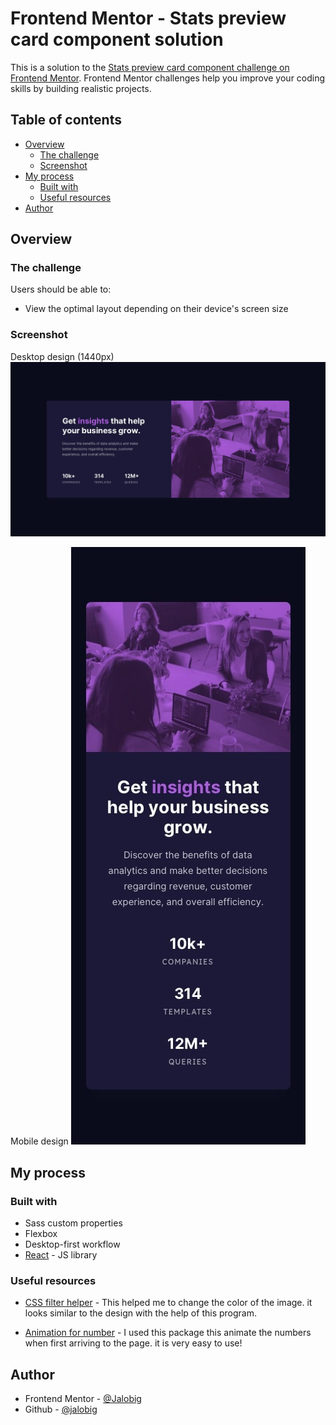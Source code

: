 # Frontend Mentor - Stats preview card component solution

This is a solution to the [Stats preview card component challenge on Frontend Mentor](https://www.frontendmentor.io/challenges/stats-preview-card-component-8JqbgoU62). Frontend Mentor challenges help you improve your coding skills by building realistic projects. 

## Table of contents

- [Overview](#overview)
  - [The challenge](#the-challenge)
  - [Screenshot](#screenshot)
- [My process](#my-process)
  - [Built with](#built-with)
  - [Useful resources](#useful-resources)
- [Author](#author)


## Overview

### The challenge

Users should be able to:

- View the optimal layout depending on their device's screen size

### Screenshot
Desktop design (1440px)
![Desktop design](desktop-design.jpg)

Mobile design
![Mobile design](mobile-design.jpg)


## My process

### Built with

- Sass custom properties
- Flexbox
- Desktop-first workflow
- [React](https://reactjs.org/) - JS library


### Useful resources

- [CSS filter helper](https://isotropic.co/tool/hex-color-to-css-filter/) - This helped me to change the color of the image. it looks similar to the design with the help of this program. 

- [Animation for number](https://www.npmjs.com/package/use-animate-number) - I used this package this animate the numbers when first arriving to the page. it is very easy to use!


## Author

- Frontend Mentor - [@Jalobig](https://www.frontendmentor.io/profile/jalobig)
- Github - [@jalobig](https://www.github.com/jalobig)

